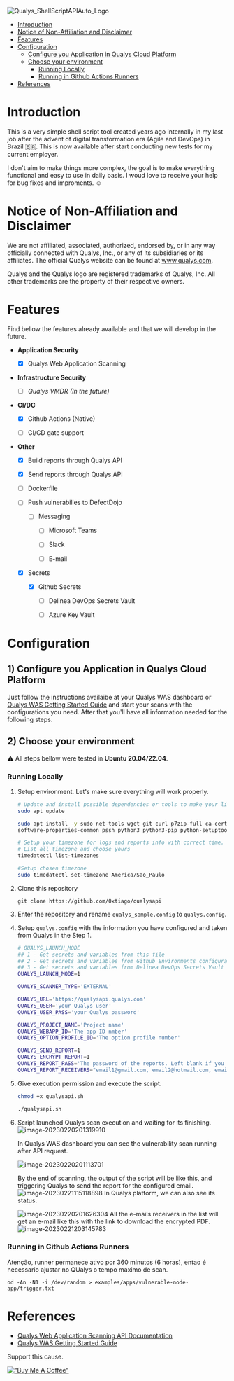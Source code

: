 
![Qualys_ShellScriptAPIAuto_Logo](images/Qualys_ShellScriptAPIAuto_Logo.png)


- [Introduction](#introduction)
- [Notice of Non-Affiliation and Disclaimer](#notice-of-non-affiliation-and-disclaimer)
- [Features](#features)
- [Configuration](#configuration)
  - [Configure you Application in Qualys Cloud Platform](#configure-you-application-in-qualys-cloud-platform)
  - [Choose your environment](#choose-your-environment)
    - [Running  Locally](#running--locally)
    - [Running in Github Actions Runners](#running-in-github-actions-runners)
- [References](#references)

# Introduction

This is a very simple shell script tool created years ago internally in my last job after the advent of digital transformation era (Agile and DevOps) in Brazil 🇧🇷.  This is now available after start conducting new tests for my current employer.

I don't aim to make things more complex, the goal is to make everything functional and easy to use in daily basis. I woud love to receive your help for bug fixes and improments. ☺️



# Notice of Non-Affiliation and Disclaimer

We are not affiliated, associated, authorized, endorsed by, or in any way officially connected with  Qualys, Inc., or any of its subsidiaries or its affiliates. The official Qualys website can be found at www.qualys.com. 

Qualys and the Qualys logo are registered trademarks of Qualys, Inc. All other trademarks are the property of their respective owners.



# Features

Find bellow the features already available and that we will develop in the future.

- **Application Security**
  - [x] Qualys Web Application Scanning


- **Infrastructure Security**
  - [ ] *Qualys VMDR (In the future)*


- **CI/DC**

  - [x] Github Actions (Native)

  - [ ] CI/CD gate support


- **Other**

  - [x] Build reports through Qualys API

  - [x] Send reports through Qualys API

  - [ ] Dockerfile

  - [ ] Push vulnerabilies to DefectDojo
    - [ ] Messaging
      - [ ] Microsoft Teams
      - [ ] Slack
      - [ ] E-mail


  - [x] Secrets
    - [x] Github Secrets
      - [ ] Delinea DevOps Secrets Vault
      - [ ] Azure Key Vault
    




# Configuration

## 1) Configure you Application in Qualys Cloud Platform

Just follow the instructions availaibe at your Qualys WAS dashboard or [Qualys WAS Getting Started Guide](https://www.qualys.com/docs/qualys-was-getting-started-guide.pdf) and start your scans with the configurations you need. After that you'll have all information needed for the following steps.

## 2) Choose your environment

⚠️ All steps bellow were tested in **Ubuntu 20.04/22.04**.  

### Running  Locally

1. Setup environment. Let's make sure everything will work properly.
   ```bash
   # Update and install possible dependencies or tools to make your life easier
   sudo apt update
   
   sudo apt install -y sudo net-tools wget git curl p7zip-full ca-certificates apt-transport-https \
   software-properties-common pssh python3 python3-pip python-setuptools vim nano timedatectl
   
   # Setup your timezone for logs and reports info with correct time.
   # List all timezone and choose yours
   timedatectl list-timezones
   
   #Setup chosen timezone
   sudo timedatectl set-timezone America/Sao_Paulo
   ```

2. Clone this repository

   `git clone https://github.com/0xtiago/qualysapi`

3. Enter the repository and rename `qualys_sample.config` to `qualys.config`.

4. Setup `qualys.config` with the information you have configured and taken from Qualys in the Step 1.

   ```bash
   # QUALYS_LAUNCH_MODE
   ## 1 - Get secrets and variables from this file
   ## 2 - Get secrets and variables from Github Environments configuration
   ## 3 - Get secrets and variables from Delinea DevOps Secrets Vault
   QUALYS_LAUNCH_MODE=1
   
   QUALYS_SCANNER_TYPE='EXTERNAL'
   
   QUALYS_URL='https://qualysapi.qualys.com'
   QUALYS_USER='your Qualys user'  
   QUALYS_USER_PASS='your Qualys password'
   
   QUALYS_PROJECT_NAME='Project name'
   QUALYS_WEBAPP_ID='The app ID nmber' 
   QUALYS_OPTION_PROFILE_ID='The option profile number'
   
   QUALYS_SEND_REPORT=1
   QUALYS_ENCRYPT_REPORT=1
   QUALYS_REPORT_PASS='The password of the reports. Left blank if you dont want to protect it. ;)'
   QUALYS_REPORT_RECEIVERS="email1@gmail.com, email2@hotmail.com, email3@yahoo.com"
   ```

4. Give execution permission and execute the script.
   ```bash
   chmod +x qualysapi.sh
   
   ./qualysapi.sh
   ```

5. Script launched Qualys scan execution and waiting for its finishing. 
   ![image-20230220201319910](images/image-20230220201319910.png)

   In Qualys WAS dashboard you can see the vulnerability scan running after API request.

   ![image-20230220201113701](images/image-20230220201113701.png)

   By the end of scanning, the output of the script will be like this, and triggering Qualys to send the report for the configured email.
   ![image-20230221115118898](images/image-20230221115118898.png)
   In Qualys platform, we can also see its status.

   ![image-20230220201626304](images/image-20230220201626304.png)
   All the e-mails receivers in the list will get an e-mail like this with the link to download the encrypted PDF.
   ![image-20230221203145783](images/image-20230221203145783.png)



### Running in Github Actions Runners

Atenção, runner permanece ativo por 360 minutos (6 horas), entao é necessario ajustar no QUalys o tempo maximo de scan.



```
od -An -N1 -i /dev/random > examples/apps/vulnerable-node-app/trigger.txt
```





# References

- [Qualys Web Application Scanning API Documentation](https://www.qualys.com/docs/qualys-was-api-user-guide.pdf)
- [Qualys WAS Getting Started Guide](https://www.qualys.com/docs/qualys-was-getting-started-guide.pdf)





Support this cause.

[!["Buy Me A Coffee"](https://www.buymeacoffee.com/assets/img/custom_images/orange_img.png)](https://www.buymeacoffee.com/tiagotavares)
